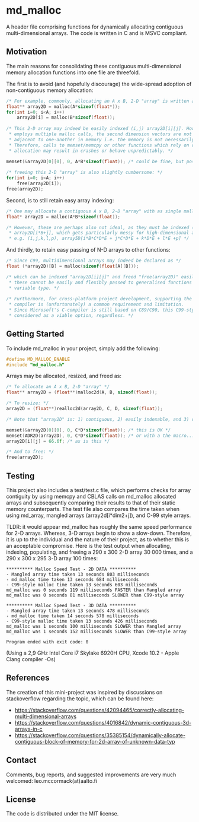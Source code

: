 # md_malloc

A header file comprising functions for dynamically allocating contiguous multi-dimensional arrays. The code is written in C and is MSVC compliant.

## Motivation

The main reasons for consolidating these contiguous multi-dimensional memory allocation functions into one file are threefold. 

The first is to avoid (and hopefully discourage) the wide-spread adoption of non-contiguous memory allocation:
```c
/* For example, commonly, allocating an A x B, 2-D "array" is written as: */
float** array2D = malloc(A*sizeof(float*));
for(int i=0; i<A; i++)
    array2D[i] = malloc(B*sizeof(float));
    
/* This 2-D array may indeed be easily indexed (i,j) array2D[i][j]. However, since it 
 * employs multiple malloc calls, the second dimension vectors are not guaranteed to be
 * adjacent to one-another in memory i.e. the memory is not necessarily "contiguous". 
 * Therefore, calls to memset/memcpy or other functions which rely on contiguous memory
 * allocation may result in crashes or behave unpredictably. */
 
memset(&array2D[0][0], 0, A*B*sizeof(float)); /* could be fine, but possibly not */

/* freeing this 2-D "array" is also slightly cumbersome: */
for(int i=0; i<A; i++)
    free(array2D[i]);
free(array2D);
```

Second, is to still retain easy array indexing:
```c
/* One may allocate a contiguous A x B, 2-D "array" with as single malloc call as: */
float* array2D = malloc(A*B*sizeof(float));

/* However, these are perhaps also not ideal, as they must be indexed (i,j) as 
 * array2D[i*B+j], which gets particularly messy for high-dimensional arrays; 
 * e.g. (i,j,k,l,p), array5D[i*B*C*D*E + j*C*D*E + k*D*E + l*E +p] */
```

And thirdly, to retain easy passing of N-D arrays to other functions:
```c
/* Since C99, multidimensional arrays may indeed be declared as */
float (*array2D)[B] = malloc(sizeof(float[A][B]));

/* which can be indexed "array2D[i][j]" and freed "free(array2D)" easily. However, 
 * these cannot be easily and flexibly passed to generalised functions due to their 
 * variable type. */
 
/* Furthermore, for cross-platform project development, supporting the ancient MSVC 
 * compiler is (unfortunately) a common requirement and limitation. 
 * Since Microsoft's C-compiler is still based on C89/C90, this C99-style may not be 
 * considered as a viable option, regardless. */
```


## Getting Started

To include md_malloc in your project, simply add the following:

```c
#define MD_MALLOC_ENABLE
#include "md_malloc.h"
```
Arrays may be allocated, resized, and freed as:

```c
/* To allocate an A x B, 2-D "array" */
float** array2D = (float**)malloc2d(A, B, sizeof(float));

/* To resize: */
array2D = (float**)realloc2d(array2D, C, D, sizeof(float));

/* Note that "array2D" is: 1) contiguous, 2) easily indexable, and 3) compiles under MSVC: */

memset(&array2D[0][0], 0, C*D*sizeof(float)); /* this is OK */
memset(ADR2D(array2D), 0, C*D*sizeof(float)); /* or with a the macro... */
array2D[i][j] = 66.6f; /* as is this */

/* And to free: */
free(array2D);

```

## Testing

This project also includes a test/test.c file, which performs checks for array contiguity by using memcpy and CBLAS calls on md_malloc allocated arrays and subsequently comparing their results to that of their static memory counterparts.
The test file also compares the time taken when using md_array, mangled arrays (array2d[i*dim2+j]), and C-99 style arrays. 

TLDR: it would appear md_malloc has roughly the same speed performance for 2-D arrays. Whereas, 3-D arrays begin to show a slow-down. Therefore, it is up to the individual and the nature of their project, as to whether this is an acceptable compromise. 
Here is the test output when allocating, indexing, populating, and freeing a 290 x 300 2-D array 30 000 times, and a 290 x 300 x 295 3-D array 100 times:

``` 
********** Malloc Speed Test - 2D DATA **********
- Mangled array time taken 13 seconds 803 milliseconds
- md_malloc time taken 13 seconds 684 milliseconds
- C99-style malloc time taken 13 seconds 603 milliseconds
md_malloc was 0 seconds 119 milliseconds FASTER than Mangled array
md_malloc was 0 seconds 81 milliseconds SLOWER than C99-style array

********** Malloc Speed Test - 3D DATA **********
- Mangled array time taken 13 seconds 478 milliseconds
- md_malloc time taken 14 seconds 578 milliseconds
- C99-style malloc time taken 13 seconds 426 milliseconds
md_malloc was 1 seconds 100 milliseconds SLOWER than Mangled array
md_malloc was 1 seconds 152 milliseconds SLOWER than C99-style array

Program ended with exit code: 0
```
(Using a 2,9 GHz Intel Core i7 Skylake 6920H CPU, Xcode 10.2 - Apple Clang compiler -Os)


## References

The creation of this mini-project was inspired by discussions on stackoverflow regarding the topic, which can be found here:
* https://stackoverflow.com/questions/42094465/correctly-allocating-multi-dimensional-arrays
* https://stackoverflow.com/questions/4016842/dynamic-contiguous-3d-arrays-in-c
* https://stackoverflow.com/questions/35385154/dynamically-allocate-contiguous-block-of-memory-for-2d-array-of-unknown-data-typ


## Contact

Comments, bug reports, and suggested improvements are very much welcomed: leo.mccormack(at)aalto.fi

## License

The code is distributed under the MIT license.

